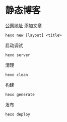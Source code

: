# 静态博客

[公网地址](https://hejianjun.github.io)
添加文章
```
hexo new [layout] <title>
```
启动调试
```
hexo server
```
清理
```
hexo clean
```
构建
```
hexo generate
```
发布
```
hexo deploy
```